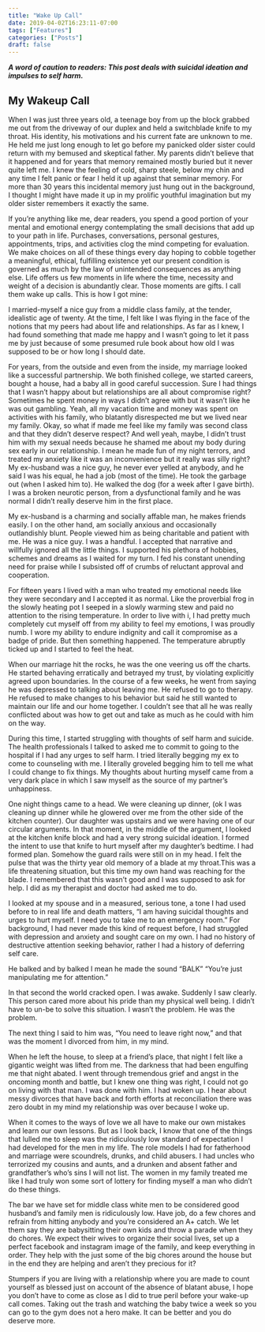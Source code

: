 ```yaml
---
title: "Wake Up Call"
date: 2019-04-02T16:23:11-07:00
tags: ["Features"]
categories: ["Posts"]
draft: false
---
```

___A word of caution to readers: This post deals with suicidal ideation and impulses to self harm.___


## My Wakeup Call



When I was just three years old, a teenage boy from up the block grabbed me out from the driveway of our duplex and held a switchblade knife to my throat. His identity, his motivations and his current fate are unknown to me. He held me just long enough to let go before my panicked older sister could return with my bemused and skeptical father. My parents didn’t believe that it happened and for years that memory remained mostly buried but it never quite left me. I knew the feeling of cold, sharp steele, below my chin and any time I felt panic or fear I held it up against that seminar memory. For more than 30 years this incidental memory just hung out in the background, I thought I might have made it up in my prolific youthful imagination but my older sister remembers it exactly the same.  

If you’re anything like me, dear readers, you spend a good portion of your mental and emotional energy contemplating the small decisions that add up to your path in life. Purchases, conversations, personal gestures, appointments, trips, and activities clog the mind competing for evaluation. We make choices on all of these things every day hoping to cobble together a meaningful, ethical, fulfilling existence yet our present condition is governed as much by the law of unintended consequences as anything else. Life offers us few moments in life where the time, necessity and weight of a decision is abundantly clear. Those moments are gifts. I call them wake up calls. This is how I got mine:

I married-myself a nice guy from a middle class family, at the tender, idealistic age of twenty. At the time, I felt like I was flying in the face of the notions that my peers had about life and relationships. As far as I knew, I had found something that made me happy and I wasn’t going to let it pass me by just because of some presumed rule book about how old I was supposed to be or how long I should date. 

For years, from the outside and even from the inside, my marriage looked like a successful partnership. We both finished college, we started careers, bought a house, had a baby all in good careful succession. Sure I had things that I wasn’t happy about but relationships are all about compromise right? Sometimes he spent money in ways I didn’t agree with but it wasn’t like he was out gambling. Yeah, all my vacation time and money was spent on  activities with his family, who blatantly disrespected me but we lived near my family. Okay, so what if made me feel like my family was second class and that they didn’t deserve respect? And well yeah, maybe,  I didn’t trust him with my sexual needs because he shamed me about my body during sex early in our relationship. I mean he made fun of my night terrors, and treated my anxiety like it was an inconvenience but it really was silly right? My ex-husband was a nice guy, he never ever yelled at anybody, and he said I was his equal, he had a job (most of the time). He took the garbage out (when I asked him to). He walked the dog (for a week after I gave birth). I was a broken neurotic person, from a dysfunctional family and he was normal I didn’t really deserve him in the first place.  

My ex-husband is a charming and socially affable man, he makes friends easily. I on the other hand, am socially anxious and occasionally outlandishly blunt. People viewed him as being charitable and patient with me. He was a nice guy. I was a handful. I accepted that narrative and willfully ignored all the little things. I supported his plethora of hobbies, schemes and dreams as I waited for my turn. I fed his constant unending need for praise while I subsisted off of crumbs  of reluctant approval and cooperation. 



For fifteen years I lived with a man who treated my emotional needs like they were secondary and I accepted it as normal. Like the proverbial frog in the slowly heating pot I seeped in a slowly warming stew and paid no attention to the rising temperature. In order to live with i, I had pretty much completely cut myself off from my ability to feel my emotions, I was proudly numb. I wore my ability to endure indignity and call it compromise as a badge of pride. But then something happened. The temperature abruptly ticked up and I started to feel the heat.

When our marriage hit the rocks, he was the one veering us off the charts. He started behaving erratically and betrayed my trust, by violating explicitly agreed upon boundaries. In the course of a few weeks, he went from saying he was depressed to talking about leaving me. He refused to go to therapy. He refused to make changes to his behavior but said he still wanted to maintain our life and our home together. I couldn’t see that all he was really conflicted about was how to get out and take as much as he could with him on the way. 

During this time, I started struggling with thoughts of self harm and suicide. The health professionals I talked to asked me to commit to going to the hospital if I had any urges to self harm. I tried literally begging my ex to come to counseling with me. I literally groveled begging him to tell me what I could change to fix things. My thoughts about hurting myself came from a very dark place in which I saw myself as the source of my partner’s unhappiness. 

One night things came to a head. We were cleaning up dinner, (ok I was cleaning up dinner while he glowered over me from the other side of the kitchen counter). Our daughter was upstairs and we were having one of our circular arguments. In that moment, in the middle of the argument, I looked at the kitchen knife block and had a very strong suicidal ideation. I formed the intent to use that knife to hurt myself after my daughter’s bedtime. I had formed plan. Somehow the guard rails were still on in my head. I felt the pulse that was the thirty year old memory of a blade at my throat.This was a life threatening situation, but this time my own hand was reaching for the blade. I remembered that this wasn’t good and I was supposed to ask for help. I did as my therapist and doctor had asked me to do.

I looked at my spouse and in a measured, serious tone, a tone I had used before to in real life and death matters, “I am having suicidal thoughts and urges to hurt myself. I need you to take me to an emergency room.” For background, I had never made this kind of request before, I had struggled with depression and anxiety and sought care on my own. I had no history of destructive attention seeking behavior, rather I had a history of deferring self care. 

He balked and by balked I mean he made the sound “BALK” 
“You’re just manipulating me for attention.” 

In that second the world cracked open. I was awake. Suddenly I saw clearly. This person cared more about his pride than my physical well being. I didn’t have to un-be to solve this situation. I wasn’t the problem. He was the problem. 

The next thing I said to him was, “You need to leave right now,” and that was the moment I divorced from him, in my mind. 

When he left the house, to sleep at a friend’s place, that night I felt like a gigantic weight was lifted from me. The darkness that had been engulfing me that night abated. I went through tremendous grief and angst in the oncoming month and battle, but I knew one thing was right, I could not go on living with that man. I was done with him. I had woken up. I hear about messy divorces that have back and forth efforts at reconciliation there was zero doubt in my mind my relationship was over because I woke up. 

When it comes to the ways of love we all have to make our own mistakes and learn our own lessons. But as I look back, I know that one of the things that lulled me to sleep was the ridiculously low standard of expectation I had developed for the men in my life. The role models I had for fatherhood and marriage were scoundrels, drunks, and child abusers. I had uncles who terrorized my cousins and aunts, and a drunken and absent father and grandfather’s who’s sins I will not list. The women in my family treated me like I had truly won some sort of lottery for finding myself a man who didn’t do these things. 

The bar we have set for middle class white men to be considered good husband’s and family men is ridiculously low. Have job, do a few chores and refrain from hitting anybody and you’re considered an A+ catch. We let them say they are babysitting their own kids and throw a parade when they do chores. We expect their wives to organize their social lives, set up a perfect facebook and instagram image of the family, and keep everything in order. They help with the just some of the big chores around the house but in the end they are helping and aren’t they precious for it?

Stumpers if you are living with a relationship where you are made to count yourself as blessed just on account of the absence of blatant abuse, I hope you don’t have to come as close as I did to true peril before your wake-up call comes. Taking out the trash and watching the baby twice a week so you can go to the gym does not a hero make. It can be better and you do deserve more.

